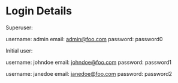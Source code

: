 # Login Details

Superuser:

username: admin
email: admin@foo.com
password: password0

Initial user:

username: johndoe
email: johndoe@foo.com
password: password1

username: janedoe
email: janedoe@foo.com
password: password2
